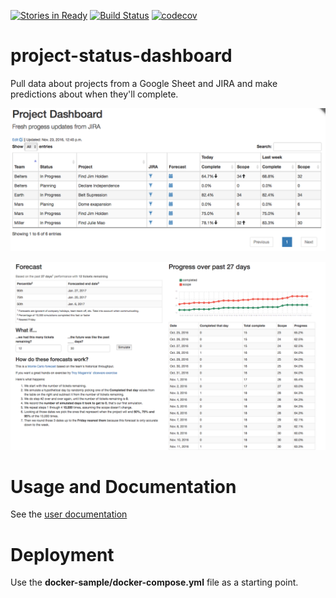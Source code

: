 [![Stories in Ready](https://badge.waffle.io/cmheisel/project-status-dashboard.png?label=ready&title=Ready)](https://waffle.io/cmheisel/project-status-dashboard)
[![Build Status](https://travis-ci.org/cmheisel/project-status-dashboard.svg?branch=master)](https://travis-ci.org/cmheisel/project-status-dashboard)
[![codecov](https://codecov.io/gh/cmheisel/better-project-forecast/branch/master/graph/badge.svg)](https://codecov.io/gh/cmheisel/better-project-forecast)

project-status-dashboard
==========================

Pull data about projects from a Google Sheet and JIRA and make predictions about when they'll complete.

![Dashboard](docs/img/dashboard-overview.png)

![Forecast overview](docs/img/forecast-overview.png)


Usage and Documentation
===========================

See the [user documentation](https://cmheisel.github.io/project-status-dashboard/)

Deployment
============

Use the **docker-sample/docker-compose.yml** file as a starting point.
